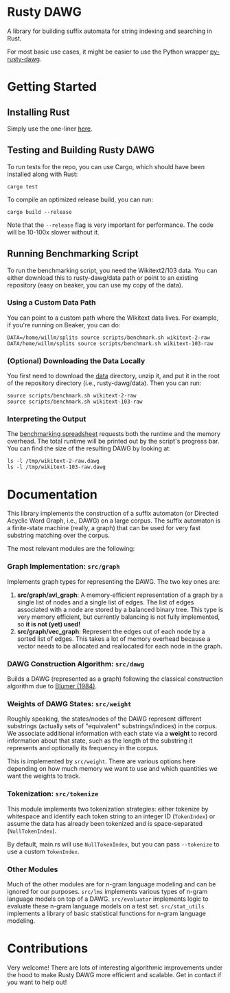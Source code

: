 # Rusty DAWG

A library for building suffix automata for string indexing and searching in Rust.

For most basic use cases, it might be easier to use the Python wrapper [py-rusty-dawg](https://github.com/viking-sudo-rm/py-rusty-dawg).

# Getting Started

## Installing Rust

Simply use the one-liner [here](https://www.rust-lang.org/tools/install).

## Testing and Building Rusty DAWG

To run tests for the repo, you can use Cargo, which should have been installed along with Rust:

```
cargo test
```

To compile an optimized release build, you can run:

```
cargo build --release
```

Note that the `--release` flag is very important for performance. The code will be 10-100x slower without it.

## Running Benchmarking Script

To run the benchmarking script, you need the Wikitext2/103 data. You can either download this to rusty-dawg/data path or point to an existing repository (easy on beaker, you can use my copy of the data).

### Using a Custom Data Path

You can point to a custom path where the Wikitext data lives. For example, if you're running on Beaker, you can do:

```
DATA=/home/willm/splits source scripts/benchmark.sh wikitext-2-raw
DATA/home/willm/splits source scripts/benchmark.sh wikitext-103-raw
```

### (Optional) Downloading the Data Locally

You first need to download the [data](https://drive.google.com/file/d/1XRZA2eki_Z8M0QrYN4BrbN7dghMYqYby/view?usp=sharing) directory, unzip it, and put it in the root of the repository directory (i.e., rusty-dawg/data). Then you can run:

```
source scripts/benchmark.sh wikitext-2-raw
source scripts/benchmark.sh wikitext-103-raw
```

### Interpreting the Output

The [benchmarking spreadsheet](https://docs.google.com/spreadsheets/d/1SRHCr7C5Fp7E_NVlB8vA-rXMTp9Yo3f9pR7lsj5Kf-U/edit?usp=sharing) requests both the runtime and the memory overhead. The total runtime will be printed out by the script's progress bar. You can find the size of the resulting DAWG by looking at:

```
ls -l /tmp/wikitext-2-raw.dawg
ls -l /tmp/wikitext-103-raw.dawg
```

# Documentation

This library implements the construction of a suffix automaton (or Directed Acyclic Word Graph, i.e., DAWG) on a large corpus. The suffix automaton is a finite-state machine (really, a graph) that can be used for very fast substring matching over the corpus.

The most relevant modules are the following:

### Graph Implementation: `src/graph`

Implements graph types for representing the DAWG. The two key ones are:

1. **src/graph/avl_graph**: A memory-efficient representation of a graph by a single list of nodes and a single list of edges. The list of edges associated with a node are stored by a balanced binary tree. This type is very memory efficient, but currently balancing is not fully implemented, so **it is not (yet) used!**
2. **src/graph/vec_graph**: Represent the edges out of each node by a sorted list of edges. This takes a lot of memory overhead because a vector needs to be allocated and reallocated for each node in the graph.

### DAWG Construction Algorithm: `src/dawg`

Builds a DAWG (represented as a graph) following the classical construction algorithm due to [Blumer (1984)](https://drive.google.com/file/d/1_FjsV3iSo1rA18DLzVpo_w2Zv4OhBWOl/view?usp=sharing).

### Weights of DAWG States: `src/weight`

Roughly speaking, the states/nodes of the DAWG represent different substrings (actually sets of "equivalent" substrings/indices) in the corpus. We associate additional information with each state via a **weight** to record information about that state, such as the length of the substring it represents and optionally its frequency in the corpus.

This is implemented by `src/weight`. There are various options here depending on how much memory we want to use and which quantities we want the weights to track.

### Tokenization: ``src/tokenize``

This module implements two tokenization strategies: either tokenize by whitespace and identify each token string to an integer ID (`TokenIndex`) or assume the data has already been tokenized and is space-separated (`NullTokenIndex`).

By default, main.rs will use `NullTokenIndex`, but you can pass `--tokenize` to use a custom `TokenIndex`.

### Other Modules

Much of the other modules are for n-gram language modeling and can be ignored for our purposes. `src/lms` implements various types of n-gram language models on top of a DAWG. `src/evaluator` implements logic to evaluate these n-gram language models on a test set. `src/stat_utils` implements a library of basic statistical functions for n-gram language modeling.

# Contributions

Very welcome! There are lots of interesting algorithmic improvements under the hood to make Rusty DAWG more efficient and scalable. Get in contact if you want to help out!
